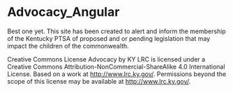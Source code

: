 # Advocacy_Angular
Best one yet.
This site has been created to alert and inform the membership of the Kentucky PTSA of proposed and or pending legislation that may impact the children of the commonwealth.

Creative Commons License
Advocacy by KY LRC is licensed under a Creative Commons Attribution-NonCommercial-ShareAlike 4.0 International License.
Based on a work at http://www.lrc.ky.gov/.
Permissions beyond the scope of this license may be available at http://www.lrc.ky.gov/.

